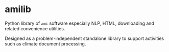 # amilib

Python library of `ami` software especially NLP, HTML, downloading and related convenience utilities.

Designed as a problem-independent standalone library to support activities such as climate document processing.
